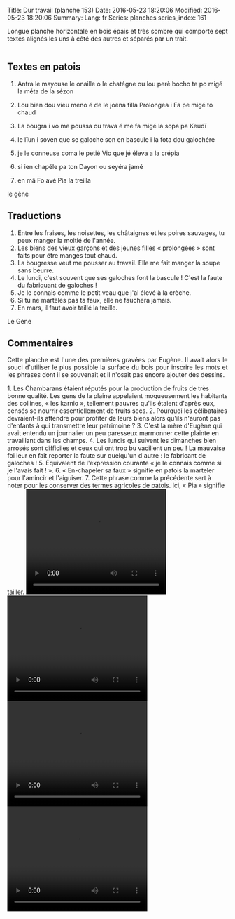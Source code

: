Title: Dur travail (planche 153)
Date: 2016-05-23 18:20:06
Modified: 2016-05-23 18:20:06
Summary: 
Lang: fr
Series: planches
series_index: 161

<p style="text-align:justify;">Longue planche horizontale en bois épais et très sombre qui comporte sept textes alignés les uns à côté des autres et séparés par un trait.</p>

<figure class="image-block" style="float: center;">
  <img alt="" src="{static}/images/planche_153.png">
  <figcaption style="max-width: 1068px"></figcaption>
</figure>


## Textes en patois
1.	Antra  le  mayouse  le  onaille  o le  chatégne  ou  lou  perè  bocho  te  po  migé  la  méta  de  la  sézon

2.	Lou  bien  dou  vieu  meno  é  de  le  joëna  filla  Prolongea  i  Fa  pe  migé  tô  chaud

3.	La  bougra  i  vo  me  poussa  ou  trava  é  me  fa  migé  la  sopa  pa  Keudï

4.	le  lïun  i  soven  que  se  galoche  son  en  bascule  i  la  fota  dou  galochére

5.	je  le  conneuse  coma  le  petié  Vio  que  jé  éleva  a  la  crépia

6.	si  ien  chapéle  pa  ton  Dayon  ou  seyéra  jamé

7.	en  mâ  Fo  avé  Pia  la  treilla

le gène

## Traductions
1.	Entre les fraises, les noisettes, les châtaignes et les poires sauvages, tu peux manger la moitié de l'année.
2.	Les biens des vieux garçons et des jeunes filles « prolongées » sont faits pour être mangés tout chaud.
3.	La bougresse veut me pousser au travail. Elle me fait manger la soupe sans beurre.
4.	Le lundi, c'est souvent que ses galoches font la bascule !  C'est la faute du fabriquant de galoches !
5.	Je le connais comme le petit veau que j'ai élevé à la crèche.
6.	Si tu ne martèles pas ta faux, elle ne fauchera jamais.
7.	En mars, il faut avoir taillé la treille.

Le Gène

## Commentaires
<p style="text-align:justify;">Cette planche est l'une des premières gravées par Eugène. Il avait alors le souci d'utiliser le plus possible la surface du bois pour inscrire les mots et les phrases dont il se souvenait et il n'osait pas encore ajouter des dessins.</p>
1.	Les Chambarans étaient réputés pour la production de fruits de très bonne qualité. Les gens de la plaine appelaient moqueusement les habitants des collines, « les karnio », tellement pauvres qu'ils étaient d'après eux, censés se nourrir essentiellement de fruits secs.
2.	Pourquoi les célibataires devraient-ils attendre pour profiter de leurs biens alors qu'ils n'auront pas d'enfants à qui transmettre leur patrimoine ?
3.	C'est la mère d'Eugène qui avait entendu un journalier un peu paresseux marmonner cette plainte en travaillant dans les champs.
4.	Les lundis qui suivent les dimanches bien arrosés sont difficiles et ceux qui ont trop bu vacillent un peu ! La mauvaise foi leur en fait reporter la faute sur quelqu'un d'autre : le fabricant de galoches !
5.	Équivalent de l'expression courante « je le connais comme si je l'avais fait ! ».
6.  « En-chapeler sa faux » signifie en patois la marteler pour l'amincir et l'aiguiser.
7.	Cette phrase comme la précédente sert à noter pour les conserver des termes agricoles de patois. Ici, « Pia » signifie tailler.





<video width="320" height="240" controls>
  <source src="https://d1njpgd0ygatdn.cloudfront.net/video_153_h1_h2_h3-2.mp4" type="video/mp4">
</video>

<video width="320" height="240" controls>
  <source src="https://d1njpgd0ygatdn.cloudfront.net/video_153_h4-2.mp4" type="video/mp4">
</video>

<video width="320" height="240" controls>
  <source src="https://d1njpgd0ygatdn.cloudfront.net/video_153_h5_h6-2.mp4" type="video/mp4">
</video>

<video width="320" height="240" controls>
  <source src="https://d1njpgd0ygatdn.cloudfront.net/video_153_h7-2.mp4" type="video/mp4">
</video>
